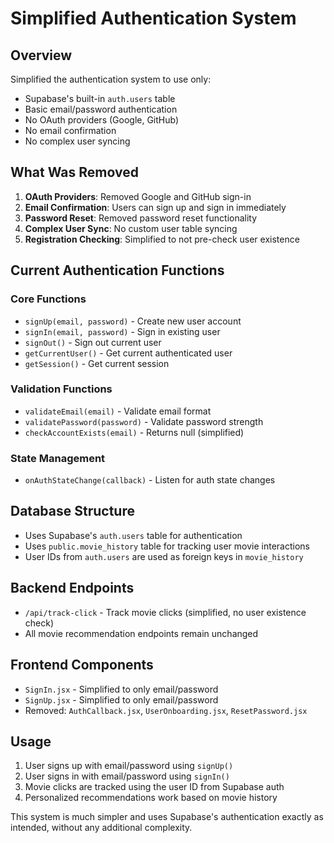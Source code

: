 # Simplified Authentication System

## Overview
Simplified the authentication system to use only:
- Supabase's built-in `auth.users` table
- Basic email/password authentication
- No OAuth providers (Google, GitHub)
- No email confirmation
- No complex user syncing

## What Was Removed
1. **OAuth Providers**: Removed Google and GitHub sign-in
2. **Email Confirmation**: Users can sign up and sign in immediately
3. **Password Reset**: Removed password reset functionality
4. **Complex User Sync**: No custom user table syncing
5. **Registration Checking**: Simplified to not pre-check user existence

## Current Authentication Functions

### Core Functions
- `signUp(email, password)` - Create new user account
- `signIn(email, password)` - Sign in existing user
- `signOut()` - Sign out current user
- `getCurrentUser()` - Get current authenticated user
- `getSession()` - Get current session

### Validation Functions  
- `validateEmail(email)` - Validate email format
- `validatePassword(password)` - Validate password strength
- `checkAccountExists(email)` - Returns null (simplified)

### State Management
- `onAuthStateChange(callback)` - Listen for auth state changes

## Database Structure
- Uses Supabase's `auth.users` table for authentication
- Uses `public.movie_history` table for tracking user movie interactions
- User IDs from `auth.users` are used as foreign keys in `movie_history`

## Backend Endpoints
- `/api/track-click` - Track movie clicks (simplified, no user existence check)
- All movie recommendation endpoints remain unchanged

## Frontend Components
- `SignIn.jsx` - Simplified to only email/password
- `SignUp.jsx` - Simplified to only email/password
- Removed: `AuthCallback.jsx`, `UserOnboarding.jsx`, `ResetPassword.jsx`

## Usage
1. User signs up with email/password using `signUp()`
2. User signs in with email/password using `signIn()`
3. Movie clicks are tracked using the user ID from Supabase auth
4. Personalized recommendations work based on movie history

This system is much simpler and uses Supabase's authentication exactly as intended, without any additional complexity.
